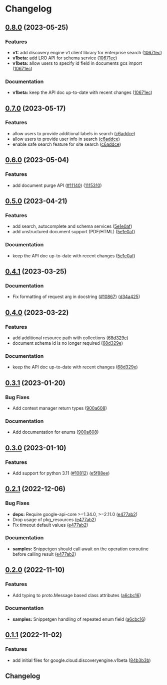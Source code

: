# Changelog

## [0.8.0](https://github.com/googleapis/google-cloud-python/compare/google-cloud-discoveryengine-v0.7.0...google-cloud-discoveryengine-v0.8.0) (2023-05-25)


### Features

* **v1:** add discovery engine v1 client library for enterprise search ([10671ec](https://github.com/googleapis/google-cloud-python/commit/10671ec9c0b16892100f2c91a6138571fabcbeb2))
* **v1beta:** add LRO API for schema service ([10671ec](https://github.com/googleapis/google-cloud-python/commit/10671ec9c0b16892100f2c91a6138571fabcbeb2))
* **v1beta:** allow users to specify id field in documents gcs import ([10671ec](https://github.com/googleapis/google-cloud-python/commit/10671ec9c0b16892100f2c91a6138571fabcbeb2))


### Documentation

* **v1beta:** keep the API doc up-to-date with recent changes ([10671ec](https://github.com/googleapis/google-cloud-python/commit/10671ec9c0b16892100f2c91a6138571fabcbeb2))

## [0.7.0](https://github.com/googleapis/google-cloud-python/compare/google-cloud-discoveryengine-v0.6.0...google-cloud-discoveryengine-v0.7.0) (2023-05-17)


### Features

* allow users to provide additional labels in search ([c6addce](https://github.com/googleapis/google-cloud-python/commit/c6addce5b9281c75db2c7e96d7a57cb202d48006))
* allow users to provide user info in search ([c6addce](https://github.com/googleapis/google-cloud-python/commit/c6addce5b9281c75db2c7e96d7a57cb202d48006))
* enable safe search feature for site search ([c6addce](https://github.com/googleapis/google-cloud-python/commit/c6addce5b9281c75db2c7e96d7a57cb202d48006))

## [0.6.0](https://github.com/googleapis/google-cloud-python/compare/google-cloud-discoveryengine-v0.5.0...google-cloud-discoveryengine-v0.6.0) (2023-05-04)


### Features

* add document purge API ([#11140](https://github.com/googleapis/google-cloud-python/issues/11140)) ([1115310](https://github.com/googleapis/google-cloud-python/commit/1115310f07f767a5c6fac5831e046aa9e879f0ea))

## [0.5.0](https://github.com/googleapis/google-cloud-python/compare/google-cloud-discoveryengine-v0.4.1...google-cloud-discoveryengine-v0.5.0) (2023-04-21)


### Features

* add search, autocomplete and schema services ([5e1e0af](https://github.com/googleapis/google-cloud-python/commit/5e1e0af0dadd3bd801664c7d315b743a4dbf7b0b))
* add unstructured document support (PDF/HTML) ([5e1e0af](https://github.com/googleapis/google-cloud-python/commit/5e1e0af0dadd3bd801664c7d315b743a4dbf7b0b))


### Documentation

* keep the API doc up-to-date with recent changes ([5e1e0af](https://github.com/googleapis/google-cloud-python/commit/5e1e0af0dadd3bd801664c7d315b743a4dbf7b0b))

## [0.4.1](https://github.com/googleapis/google-cloud-python/compare/google-cloud-discoveryengine-v0.4.0...google-cloud-discoveryengine-v0.4.1) (2023-03-25)


### Documentation

* Fix formatting of request arg in docstring ([#10867](https://github.com/googleapis/google-cloud-python/issues/10867)) ([d34a425](https://github.com/googleapis/google-cloud-python/commit/d34a425f7d0f02bebaf20d24b725b8c25c699697))

## [0.4.0](https://github.com/googleapis/google-cloud-python/compare/google-cloud-discoveryengine-v0.3.1...google-cloud-discoveryengine-v0.4.0) (2023-03-22)


### Features

* add additional resource path with collections ([68d329e](https://github.com/googleapis/google-cloud-python/commit/68d329e886be89629c1961ee87e0b1123f3feda4))
* document schema id is no longer required ([68d329e](https://github.com/googleapis/google-cloud-python/commit/68d329e886be89629c1961ee87e0b1123f3feda4))


### Documentation

* keep the API doc up-to-date with recent changes ([68d329e](https://github.com/googleapis/google-cloud-python/commit/68d329e886be89629c1961ee87e0b1123f3feda4))

## [0.3.1](https://github.com/googleapis/google-cloud-python/compare/google-cloud-discoveryengine-v0.3.0...google-cloud-discoveryengine-v0.3.1) (2023-01-20)


### Bug Fixes

* Add context manager return types ([900a608](https://github.com/googleapis/google-cloud-python/commit/900a6083e59bfebf215e4e469bc842d8788bba18))


### Documentation

* Add documentation for enums ([900a608](https://github.com/googleapis/google-cloud-python/commit/900a6083e59bfebf215e4e469bc842d8788bba18))

## [0.3.0](https://github.com/googleapis/google-cloud-python/compare/google-cloud-discoveryengine-v0.2.1...google-cloud-discoveryengine-v0.3.0) (2023-01-10)


### Features

* Add support for python 3.11 ([#10812](https://github.com/googleapis/google-cloud-python/issues/10812)) ([e5f88ee](https://github.com/googleapis/google-cloud-python/commit/e5f88eebd47c677850d61ddc3774532723f5505e))

## [0.2.1](https://github.com/googleapis/google-cloud-python/compare/google-cloud-discoveryengine-v0.2.0...google-cloud-discoveryengine-v0.2.1) (2022-12-06)


### Bug Fixes

* **deps:** Require google-api-core &gt;=1.34.0, >=2.11.0  ([e477ab2](https://github.com/googleapis/google-cloud-python/commit/e477ab2581f44b540051dd201b9f543a30044833))
* Drop usage of pkg_resources ([e477ab2](https://github.com/googleapis/google-cloud-python/commit/e477ab2581f44b540051dd201b9f543a30044833))
* Fix timeout default values ([e477ab2](https://github.com/googleapis/google-cloud-python/commit/e477ab2581f44b540051dd201b9f543a30044833))


### Documentation

* **samples:** Snippetgen should call await on the operation coroutine before calling result ([e477ab2](https://github.com/googleapis/google-cloud-python/commit/e477ab2581f44b540051dd201b9f543a30044833))

## [0.2.0](https://github.com/googleapis/google-cloud-python/compare/google-cloud-discoveryengine-v0.1.1...google-cloud-discoveryengine-v0.2.0) (2022-11-10)


### Features

* Add typing to proto.Message based class attributes ([a6cbc16](https://github.com/googleapis/google-cloud-python/commit/a6cbc167835880f9fe31b4030ec5fba69e35b383))


### Documentation

* **samples:** Snippetgen handling of repeated enum field ([a6cbc16](https://github.com/googleapis/google-cloud-python/commit/a6cbc167835880f9fe31b4030ec5fba69e35b383))

## [0.1.1](https://github.com/googleapis/google-cloud-python/compare/google-cloud-discoveryengine-v0.1.0...google-cloud-discoveryengine-v0.1.1) (2022-11-02)


### Features

* add initial files for google.cloud.discoveryengine.v1beta ([84b3b3b](https://github.com/googleapis/google-cloud-python/commit/84b3b3b126dab3e5cbab316350ccc1ca457e8742))

## Changelog
